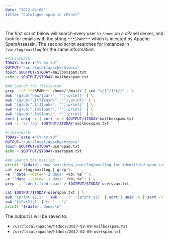 ```yaml
---
date: "2012-04-06"
title: "Catalogue spam in cPanel"

---
```


The first script below will search every user in `/home` on a cPanel server, and look for emails with the string `***SPAM***` which is injected by Apache SpamAssassin. The second script searches for instances in `/var/log/maillog` for the same information.

```bash
#!/bin/bash
TODAY=`date +"%Y-%m-%d"`
OUTPUT="/usr/local/apache/htdocs"
touch $OUTPUT/$TODAY-mailboxspam.txt
echo > $OUTPUT/$TODAY-mailboxspam.txt

### Search the filesystem
grep -lrF ***SPAM*** /home/*/mail/ | sed "s/[^/]*$//" | \
awk '{gsub("new/|cur/", "");print}' | \
awk '{gsub(".[tT]rash/", "");print}' | \
awk '{gsub(".[jJ]unk/", "");print}' | \
awk '{gsub(".[sS]pam/", "");print}' | \
awk '{gsub(".[sS]ent/", "");print}' | \
sort | uniq -c | sort -n > $OUTPUT/$TODAY-mailboxspam.txt
sed -i 's/ //g' $OUTPUT/$TODAY-mailboxspam.txt
```

```bash
#!/bin/bash
TODAY=`date +"%Y-%m-%d"`
OUTPUT="/usr/local/apache/htdocs"
touch $OUTPUT/$TODAY-userspam.txt
echo > $OUTPUT/$TODAY-userspam.txt

### Search the maillog
printf "$(date): Now searching /var/log/maillog for identified spam.\n"
cat /var/log/maillog | grep \
-e "`date --date='-2 days' +%b\ %e`" \
-e "`date --date='-1 days' +%b\ %e`" | \
grep -i 'identified spam' > $OUTPUT/$TODAY-userspam.txt

cat $OUTPUT/$TODAY-userspam.txt | \
awk '{print $11}' | awk -F ':' '{print $1}' | sort | uniq -c | sort -n | \
awk '{$2=$2};1' | tr ' ' '/'
printf "$(date): Done.\n"
```

The output is will be saved to:

- `/usr/local/apache/htdocs/2017-02-09-mailboxspam.txt`
- `/usr/local/apache/htdocs/2017-02-09-userspam.txt`

